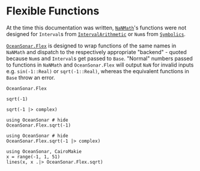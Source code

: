 # Flexible Functions

At the time this documentation was written,
[`NaNMath`](https://github.com/JuliaMath/NaNMath.jl)'s functions were not designed for
`Interval`s from [`IntervalArithmetic`](https://docs.sciml.ai/IntervalArithmetic/stable/)
or `Num`s from [`Symbolics`](https://symbolics.juliasymbolics.org/stable/).

[`OceanSonar.Flex`](@ref) is designed to wrap functions of the same names in `NaNMath`
and dispatch to the respectively appropriate "backend" - quoted because
`Num`s and `Interval`s get passed to `Base`.
"Normal" numbers passed to functions in `NaNMath` and `OceanSonar.Flex`
will output `NaN` for invalid inputs
e.g. `sin(-1::Real)` or `sqrt(-1::Real)`,
whereas the equivalent functions in `Base` throw an error.

```@docs
OceanSonar.Flex
```

```@repl
sqrt(-1)
```

```@repl
sqrt(-1 |> complex)
```

```@repl
using OceanSonar # hide
OceanSonar.Flex.sqrt(-1)
```

```@repl
using OceanSonar # hide
OceanSonar.Flex.sqrt(-1 |> complex)
```

```@repl
using OceanSonar, CairoMakie
x = range(-1, 1, 51)
lines(x, x .|> OceanSonar.Flex.sqrt)
```
